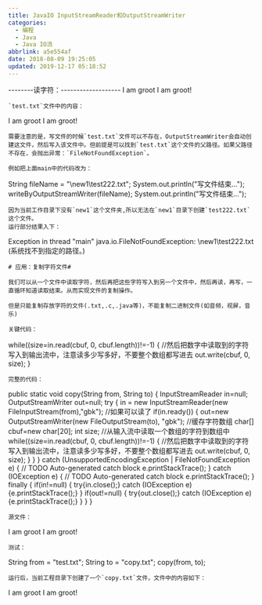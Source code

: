 ```yaml
---
title: JavaIO InputStreamReader和OutputStreamWriter
categories:
  - 编程
  - Java
  - Java IO流
abbrlink: a5e554af
date: 2018-08-09 19:25:05
updated: 2019-12-17 05:18:52
---
```

<div id='my_toc'></div>
<style>.header_1{margin-left: 1em;}.header_2{margin-left: 2em;}.header_3{margin-left: 3em;}.header_4{margin-left: 4em;}.header_5{margin-left: 5em;}.header_6{margin-left: 6em;}</style>
<!--more-->
<script>if (navigator.platform.search('arm')==-1){document.getElementById('my_toc').style.display = 'none';}var e,p = document.getElementsByTagName('p');while (p.length>0) {e = p[0];e.parentElement.removeChild(e);}</script>

<!--end-->
--------读字符：-------------------
I am groot
I am groot!
```
`test.txt`文件中的内容：
```
I am groot
I am groot!
```
需要注意的是，写文件的时候`test.txt`文件可以不存在，OutputStreamWriter会自动创建这文件，然后写入该文件中。但前提是可以找到`test.txt`这个文件的父路径。如果父路径不存在，会抛出异常：`FileNotFoundException`。

例如把上面main中的代码改为：
```
String fileName = "\\new1\\test222.txt";
System.out.println("写文件结束...");
writeByOutputStreamWriter(fileName);
System.out.println("写文件结束...");
```
因为当前工作目录下没有`new1`这个文件夹,所以无法在`new1`目录下创建`test222.txt`这个文件。
运行部分结果入下：
```
Exception in thread "main" java.io.FileNotFoundException: \new1\test222.txt (系统找不到指定的路径。)
```
# 应用：复制字符文件#

我们可以从一个文件中读取字符，然后再把这些字符写入到另一个文件中，然后再读，再写，一直循环知道读取结束。从而实现文件的复制操作。

但是只能复制存放字符的文件(.txt,.c,.java等)，不能复制二进制文件(如音频，视屏，音乐)

关键代码：
```
while((size=in.read(cbuf, 0, cbuf.length))!=-1)
{
    //然后把数字中读取到的字符写入到输出流中，注意读多少写多好，不要整个数组都写进去
    out.write(cbuf, 0, size);
}
```
完整的代码：
```
public static void copy(String from, String to)
{
    InputStreamReader in=null;
    OutputStreamWriter out=null;
    try
    {
        in = new InputStreamReader(new FileInputStream(from),"gbk");
        //如果可以读了
        if(in.ready())
        {
            out=new OutputStreamWriter(new FileOutputStream(to), "gbk");
            //缓存字符数组
            char[] cbuf=new char[20];
            int size;
            //从输入流中读取一个数组的字符到数组中
            while((size=in.read(cbuf, 0, cbuf.length))!=-1)
            {
                //然后把数字中读取到的字符写入到输出流中，注意读多少写多好，不要整个数组都写进去
                out.write(cbuf, 0, size);
            }
        }
    } catch (UnsupportedEncodingException | FileNotFoundException e)
    {
        // TODO Auto-generated catch block
        e.printStackTrace();
    } catch (IOException e)
    {
        // TODO Auto-generated catch block
        e.printStackTrace();
    }
    finally 
    {
        if(in!=null)
        {
            try{in.close();} 
            catch (IOException e)
            {e.printStackTrace();}
        }
        if(out!=null)
        {
            try{out.close();} 
            catch (IOException e)
            {e.printStackTrace();}
        }
    }
}
```
源文件：
```
I am groot
I am groot!
```
测试：
```
String from = "test.txt";
String to = "copy.txt";
copy(from, to);
```
运行后，当前工程目录下创建了一个`copy.txt`文件，文件中的内容如下：
```
I am groot
I am groot!
```
